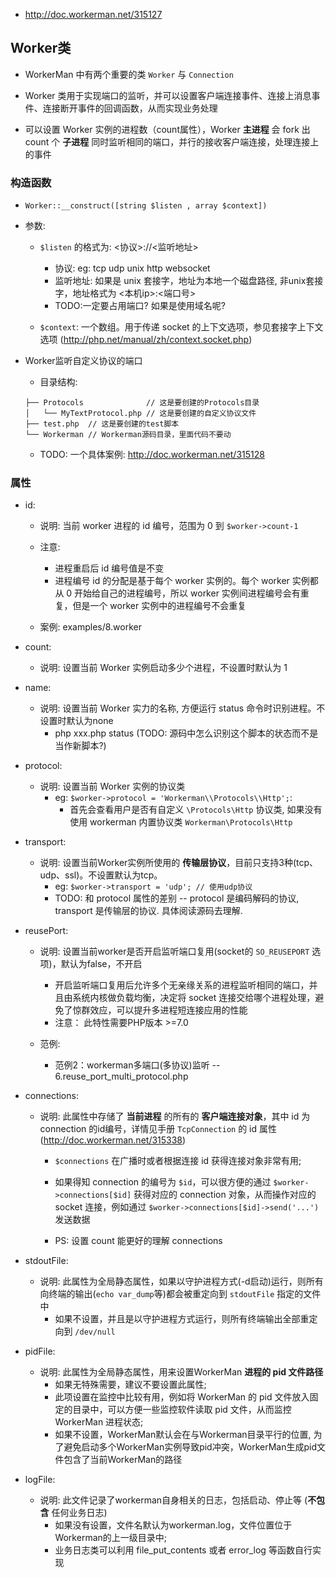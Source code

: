 * http://doc.workerman.net/315127

## Worker类
* WorkerMan 中有两个重要的类 `Worker` 与 `Connection`

* Worker 类用于实现端口的监听，并可以设置客户端连接事件、连接上消息事件、连接断开事件的回调函数，从而实现业务处理

* 可以设置 Worker 实例的进程数（count属性），Worker **主进程** 会 fork 出 count 个 **子进程** 同时监听相同的端口，并行的接收客户端连接，处理连接上的事件


### 构造函数
* `Worker::__construct([string $listen , array $context])`

* 参数: 
    * `$listen` 的格式为: <协议>://<监听地址>
        * 协议: eg: tcp udp unix http websocket
        * 监听地址: 如果是 unix 套接字，地址为本地一个磁盘路径, 非unix套接字，地址格式为 <本机ip>:<端口号>
        * TODO:一定要占用端口? 如果是使用域名呢?

    * `$context`: 一个数组。用于传递 socket 的上下文选项，参见套接字上下文选项 (http://php.net/manual/zh/context.socket.php)

* Worker监听自定义协议的端口
    * 目录结构:
    ```
    ├── Protocols              // 这是要创建的Protocols目录
    │   └── MyTextProtocol.php // 这是要创建的自定义协议文件
    ├── test.php  // 这是要创建的test脚本
    └── Workerman // Workerman源码目录，里面代码不要动
    ```    

    * TODO: 一个具体案例: http://doc.workerman.net/315128


### 属性
* id:
    * 说明: 当前 worker 进程的 id 编号，范围为 0 到 `$worker->count-1`

    * 注意:
        * 进程重启后 id 编号值是不变
        * 进程编号 id 的分配是基于每个 worker 实例的。每个 worker 实例都从 0 开始给自己的进程编号，所以 worker 实例间进程编号会有重复，但是一个 worker 实例中的进程编号不会重复

    * 案例: examples/8.worker        


* count:
    * 说明: 设置当前 Worker 实例启动多少个进程，不设置时默认为 1

* name: 
    * 说明: 设置当前 Worker 实力的名称, 方便运行 status 命令时识别进程。不设置时默认为none
        * php xxx.php status (TODO: 源码中怎么识别这个脚本的状态而不是当作新脚本?)

* protocol:
    * 说明: 设置当前 Worker 实例的协议类
        * eg: `$worker->protocol = 'Workerman\\Protocols\\Http';`:
            * 首先会查看用户是否有自定义 `\Protocols\Http` 协议类, 如果没有使用 workerman 内置协议类 `Workerman\Protocols\Http`

* transport:       
    * 说明: 设置当前Worker实例所使用的 **传输层协议**，目前只支持3种(tcp、udp、ssl)。不设置默认为tcp。
        * eg: `$worker->transport = 'udp'; // 使用udp协议`
        * TODO: 和 protocol 属性的差别 -- protocol 是编码解码的协议, transport 是传输层的协议. 具体阅读源码去理解.

* reusePort:
    * 说明: 设置当前worker是否开启监听端口复用(socket的 `SO_REUSEPORT` 选项)，默认为false，不开启
        * 开启监听端口复用后允许多个无亲缘关系的进程监听相同的端口，并且由系统内核做负载均衡，决定将 socket 连接交给哪个进程处理，避免了惊群效应，可以提升多进程短连接应用的性能
        * 注意： 此特性需要PHP版本 >=7.0

    * 范例:
        * 范例2：workerman多端口(多协议)监听 -- 6.reuse_port_multi_protocol.php

* connections:
    * 说明: 此属性中存储了 **当前进程** 的所有的 **客户端连接对象**，其中 id 为 connection 的id编号，详情见手册 `TcpConnection` 的 id 属性(http://doc.workerman.net/315338)
        * `$connections` 在广播时或者根据连接 id 获得连接对象非常有用;

        * 如果得知 connection 的编号为 `$id`，可以很方便的通过 `$worker->connections[$id]` 获得对应的 connection 对象，从而操作对应的 socket 连接，例如通过 `$worker->connections[$id]->send('...')` 发送数据

        * PS: 设置 count 能更好的理解 connections

* stdoutFile:
    * 说明: 此属性为全局静态属性，如果以守护进程方式(-d启动)运行，则所有向终端的输出(`echo var_dump`等)都会被重定向到 `stdoutFile` 指定的文件中     
        * 如果不设置，并且是以守护进程方式运行，则所有终端输出全部重定向到 `/dev/null`

* pidFile:
    * 说明: 此属性为全局静态属性，用来设置WorkerMan **进程的 pid 文件路径**
        * 如果无特殊需要，建议不要设置此属性;
        * 此项设置在监控中比较有用，例如将 WorkerMan 的 pid 文件放入固定的目录中，可以方便一些监控软件读取 pid 文件，从而监控 WorkerMan 进程状态;
        * 如果不设置，WorkerMan默认会在与Workerman目录平行的位置, 为了避免启动多个WorkerMan实例导致pid冲突，WorkerMan生成pid文件包含了当前WorkerMan的路径

* logFile:        
    * 说明: 此文件记录了workerman自身相关的日志，包括启动、停止等 (**不包含** 任何业务日志)
        * 如果没有设置，文件名默认为workerman.log，文件位置位于Workerman的上一级目录中;
        * 业务日志类可以利用 file_put_contents 或者 error_log 等函数自行实现
        